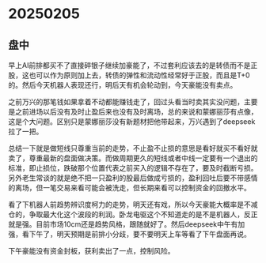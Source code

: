 # 20250205

## 盘中

早上AI前排都买不了直接碎银子继续加豪能了，不过套利应该去的是转债而不是正股，这也可以作为原则加上去，转债的弹性和流动性经常好于正股，而且是T+0的。然后今天机器人表现还行，明后天有机会轮动到，今天豪能没有卖点。

之前万兴的那笔钱如果拿着不动都能赚钱走了，回过头看当时卖其实没问题，主要是之前进场以后没有及时止盈后来也没有及时离场，总的来说和蒙娜丽莎有点像，这是个大问题。区别只是蒙娜丽莎没有新题材把他带起来，万兴遇到了deepseek拉了一把。

总结一下就是做短线只尊重当前的走势，不止盈不止损的意思是看好就买不看好就卖了，尊重最新的盘面做决策。而做周期更久的短线或者中线一定要有一个退出的标准，即止损位，跌破那个位置代表之前买入的逻辑不存在了，要及时截断亏损。另外老生常谈的就是绝不把一只盈利的股最后做成亏损的，盈利回吐后要不带感情的离场，但一笔交易来看可能会被洗走，但长期来看可以控制资金的回撤水平。

看了下机器人前趋势辨识度柯力的走势，明天还有戏，所以今天豪能大概率是不减仓的，争取最大化这个波段的利润。卧龙电驱这个不知道走的是不是机器人，反正就是强。目前市场10cm还是趋势风格，跟随就好了。然后deepseek中午有加强，看下午了，明天预期是前排小分歧，要不要明天上车等看了下午盘面再说。

下午豪能没有资金封板，获利卖出了一点，控制风险。
